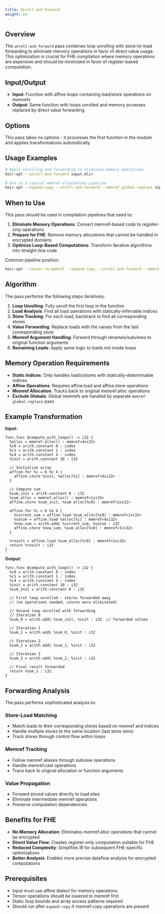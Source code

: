 ```yaml
---
title: Unroll and Forward
weight: 14
---
```


## Overview

The `unroll-and-forward` pass combines loop unrolling with store-to-load
forwarding to eliminate memory operations in favor of direct value usage. This
optimization is crucial for FHE compilation where memory operations are
expensive and should be minimized in favor of register-based computation.

## Input/Output

- **Input**: Function with affine loops containing load/store operations on
  memrefs
- **Output**: Same function with loops unrolled and memory accesses replaced by
  direct value forwarding

## Options

This pass takes no options - it processes the first function in the module and
applies transformations automatically.

## Usage Examples

```bash
# Apply unrolling and forwarding to eliminate memory operations
heir-opt --unroll-and-forward input.mlir

# Use in a typical memref elimination pipeline
heir-opt --expand-copy --unroll-and-forward --memref-global-replace input.mlir
```

## When to Use

This pass should be used in compilation pipelines that need to:

1. **Eliminate Memory Operations**: Convert memref-based code to register-only
   operations
1. **Prepare for FHE**: Remove memory allocations that cannot be handled in
   encrypted domains
1. **Optimize Loop-Based Computations**: Transform iterative algorithms into
   straight-line code

Common pipeline position:

```bash
heir-opt --tensor-to-memref --expand-copy --unroll-and-forward --memref-global-replace
```

## Algorithm

The pass performs the following steps iteratively:

1. **Loop Unrolling**: Fully unroll the first loop in the function
1. **Load Analysis**: Find all load operations with statically-inferrable
   indices
1. **Store Tracking**: For each load, backtrack to find all corresponding stores
1. **Value Forwarding**: Replace loads with the values from the last
   corresponding store
1. **Memref Argument Handling**: Forward through renames/subviews to original
   function arguments
1. **Remaining Loads**: Apply same logic to loads not inside loops

## Memory Operation Requirements

- **Static Indices**: Only handles loads/stores with statically-determinable
  indices
- **Affine Operations**: Requires affine.load and affine.store operations
- **Memref Allocation**: Tracks back to original memref.alloc operations
- **Exclude Globals**: Global memrefs are handled by separate
  `memref-global-replace` pass

## Example Transformation

**Input:**

```mlir
func.func @compute_with_loops() -> i32 {
  %alloc = memref.alloc() : memref<4xi32>
  %c0 = arith.constant 0 : index
  %c1 = arith.constant 1 : index
  %c4 = arith.constant 4 : index
  %init = arith.constant 10 : i32

  // Initialize array
  affine.for %i = 0 to 4 {
    affine.store %init, %alloc[%i] : memref<4xi32>
  }

  // Compute sum
  %sum_init = arith.constant 0 : i32
  %sum_alloc = memref.alloc() : memref<1xi32>
  affine.store %sum_init, %sum_alloc[%c0] : memref<1xi32>

  affine.for %i = 0 to 4 {
    %current_sum = affine.load %sum_alloc[%c0] : memref<1xi32>
    %value = affine.load %alloc[%i] : memref<4xi32>
    %new_sum = arith.addi %current_sum, %value : i32
    affine.store %new_sum, %sum_alloc[%c0] : memref<1xi32>
  }

  %result = affine.load %sum_alloc[%c0] : memref<1xi32>
  return %result : i32
}
```

**Output:**

```mlir
func.func @compute_with_loops() -> i32 {
  %c0 = arith.constant 0 : index
  %c1 = arith.constant 1 : index
  %c4 = arith.constant 4 : index
  %init = arith.constant 10 : i32
  %sum_init = arith.constant 0 : i32

  // First loop unrolled - stores forwarded away
  // (no operations needed, stores were eliminated)

  // Second loop unrolled with forwarding
  // Iteration 0
  %sum_0 = arith.addi %sum_init, %init : i32  // forwarded values

  // Iteration 1
  %sum_1 = arith.addi %sum_0, %init : i32

  // Iteration 2
  %sum_2 = arith.addi %sum_1, %init : i32

  // Iteration 3
  %sum_3 = arith.addi %sum_2, %init : i32

  // Final result forwarded
  return %sum_3 : i32
}
```

## Forwarding Analysis

The pass performs sophisticated analysis to:

### Store-Load Matching

- Match loads to their corresponding stores based on memref and indices
- Handle multiple stores to the same location (last store wins)
- Track stores through control flow within loops

### Memref Tracking

- Follow memref aliases through subview operations
- Handle memref.cast operations
- Trace back to original allocation or function arguments

### Value Propagation

- Forward stored values directly to load sites
- Eliminate intermediate memref operations
- Preserve computation dependencies

## Benefits for FHE

- **No Memory Allocation**: Eliminates memref.alloc operations that cannot be
  encrypted
- **Direct Value Flow**: Creates register-only computation suitable for FHE
- **Reduced Complexity**: Simplifies IR for subsequent FHE-specific
  optimizations
- **Better Analysis**: Enables more precise dataflow analysis for encrypted
  computations

## Prerequisites

- Input must use affine dialect for memory operations
- Tensor operations should be lowered to memref first
- Static loop bounds and array access patterns required
- Should run after `expand-copy` if memref.copy operations are present
